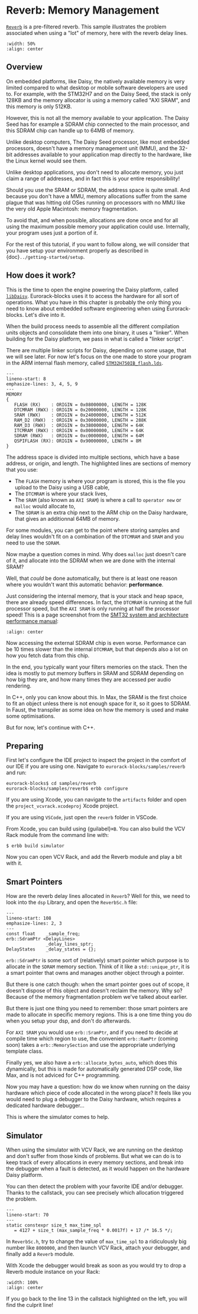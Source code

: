 # Reverb: Memory Management

[`Reverb`](https://github.com/ohmtech-rdi/eurorack-blocks/tree/main/samples/reverb) is
a pre-filtered reverb. This sample illustrates the problem associated when using a "lot" of
memory, here with the reverb delay lines.

```{image} reverb-photo.png
:width: 50%
:align: center
```


## Overview

On embedded platforms, like Daisy, the natively available memory is very limited
compared to what desktop or mobile software developers are used to.
For example, with the STM32H7 and on the Daisy Seed, the stack is only 128KB and
the memory allocator is using a memory called "AXI SRAM", and this memory is only 512KB.

However, this is not all the memory available to your application. The Daisy Seed has for
example a SDRAM chip connected to the main processor, and this SDRAM chip can handle
up to 64MB of memory.

Unlike desktop computers, The Daisy Seed processor, like most embedded processors,
doesn't have a memory management unit (MMU), and the 32-bit addresses available
to your application map directly to the hardware, like the Linux kernel would see them.

Unlike desktop applications, you don't need to allocate memory, you just claim a range
of addresses, and in fact this is your entire responsibility!

Should you use the SRAM or SDRAM, the address space is quite small. And because you
don't have a MMU, memory allocations suffer from the same plague that was hitting old OSes
running on processors with no MMU like the very old Apple Macintosh:
memory fragmentation.

To avoid that, and when possible, allocations are done once and for all using the maximum
possible memory your application could use. Internally, your program uses just a portion of it.

For the rest of this tutorial, if you want to follow along, we will consider that you have
setup your environment properly as described in {doc}`../getting-started/setup`.


## How does it work?

This is the time to open the engine powering the Daisy platform,
called [`libDaisy`](https://github.com/electro-smith/libDaisy). Eurorack-blocks uses it
to access the hardware for all sort of operations. What you have in this chapter is
probably the only thing you need to know about embedded software engineering
when using Eurorack-blocks. Let's dive into it.

When the build process needs to assemble all the different compilation units objects
and consolidate them into one binary, it uses a "linker". When building for the Daisy
platform, we pass in what is called a "linker script".

There are multiple linker scripts for Daisy, depending on some usage, that we will see later.
For now let's focus on the one made to store your program in the ARM internal flash
memory, called [`STM32H750IB_flash.lds`](https://github.com/electro-smith/libDaisy/blob/master/core/STM32H750IB_flash.lds).

```{code-block} text
---
lineno-start: 8
emphasize-lines: 3, 4, 5, 9
---
MEMORY
{
   FLASH (RX)    : ORIGIN = 0x08000000, LENGTH = 128K
   DTCMRAM (RWX) : ORIGIN = 0x20000000, LENGTH = 128K
   SRAM (RWX)    : ORIGIN = 0x24000000, LENGTH = 512K
   RAM_D2 (RWX)  : ORIGIN = 0x30000000, LENGTH = 288K
   RAM_D3 (RWX)  : ORIGIN = 0x38000000, LENGTH = 64K
   ITCMRAM (RWX) : ORIGIN = 0x00000000, LENGTH = 64K
   SDRAM (RWX)   : ORIGIN = 0xc0000000, LENGTH = 64M
   QSPIFLASH (RX): ORIGIN = 0x90000000, LENGTH = 8M
}
```

The address space is divided into multiple sections, which have a base address, or origin,
and length. The highlighted lines are sections of memory that you use:
- The `FLASH` memory is where your program is stored, this is the file you upload to the
   Daisy using a USB cable,
- The `DTCMRAM` is where your stack lives,
- The `SRAM` (also known as `AXI SRAM`) is where a call to `operator new` or `malloc`
   would allocate to,
- The `SDRAM` is an extra chip next to the ARM chip on the Daisy hardware, that gives an
   additionnal 64MB of memory.

For some modules, you can get to the point where storing samples and delay lines wouldn't
fit on a combination of the `DTCMRAM` and `SRAM` and you need to use the `SDRAM`.

Now maybe a question comes in mind. Why does `malloc` just doesn't care of it, and
allocate into the SDRAM when we are done with the internal SRAM?

Well, that _could_ be done automatically, but there is at least one reason where you wouldn't
want this automatic behavior: **performance**.

Just considering the internal memory, that is your stack and heap space, there are
already speed differences. In fact, the `DTCMRAM` is running at the full processor speed,
but the `AXI SRAM` is only running at half the processor speed! This is a page screenshot
from the [SMT32 system and architecture performance manual](https://www.st.com/resource/en/application_note/dm00306681-stm32h72x-stm32h73x-and-singlecore-stm32h74x75x-system-architecture-and-performance-stmicroelectronics.pdf):

```{image} reverb-ram-perf.png
:align: center
```

Now accessing the external SDRAM chip is even worse. Performance can be 10 times slower
than the internal `DTCMRAM`, but that depends also a lot on how you fetch data from this chip.

In the end, you typically want your filters memories on the stack. Then the idea is mostly
to put memory buffers in SRAM and SDRAM depending on how big they are, and how
many times they are accessed per audio rendering.

In C++, only you can know about this. In Max, the SRAM is the first choice to fit an object
unless there is not enough space for it, so it goes to SDRAM. In Faust, the transpiler as
some idea on how the memory is used and make some optimisations.

But for now, let's continue with C++.


## Preparing

First let's configure the IDE project to inspect the project in the comfort of our IDE if you
are using one. Navigate to `eurorack-blocks/samples/reverb` and run:

```shell-session
eurorack-blocks$ cd samples/reverb
eurorack-blocks/samples/reverb$ erbb configure
```

If you are using Xcode, you can navigate to the `artifacts` folder and open the
`project_vcvrack.xcodeproj` Xcode project.

If you are using `VSCode`, just open the `reverb` folder in VSCode.

From Xcode, you can build using {guilabel}`⌘B`.
You can also build the VCV Rack module from the command line with:

```shell-session
$ erbb build simulator
```

Now you can open VCV Rack, and add the Reverb module and play a bit with it.


## Smart Pointers

How are the reverb delay lines allocated in `Reverb`? Well for this, we need to look
into the `dsp` Library, and open the `ReverbSc.h` file:

```{code-block} cpp
---
lineno-start: 108
emphasize-lines: 2, 3
---
const float    _sample_freq;
erb::SdramPtr <DelayLines>
               _delay_lines_sptr;
DelayStates    _delay_states = {};
```

`erb::SdramPtr` is some sort of (relatively) smart pointer which purpose is to allocate in
the `SDRAM` memory section. Think of it like a `std::unique_ptr`, it is a smart pointer that
owns and manages another object through a pointer.

But there is one catch though: when the smart pointer goes out of scope, it doesn't dispose
of this object and doesn't reclaim the memory.
Why so? Because of the memory fragmentation problem we've talked about earlier.

But there is just one thing you need to remember: those smart pointers are made to allocate
in specific memory regions. This is a one time thing you do when you setup your dsp, and
don't do afterwards.

For `AXI SRAM` you would use `erb::SramPtr`,
and if you need to decide at compile time which region to use,
the convenient `erb::RamPtr` (coming soon) takes a `erb::MemorySection` and use
the appropriate underlying template class.

Finally yes, we also have a `erb::allocate_bytes_auto`, which does this dynamically,
but this is made for automatically generated DSP code, like Max, and is not adviced for C++
programming.

Now you may have a question: how do we know when running on the daisy hardware which
piece of code allocated in the wrong place?
It feels like you would need to plug a debugger to the Daisy hardware, which requires
a dedicated hardware debugger...

This is where the simulator comes to help.


## Simulator

When using the simulator with VCV Rack, we are running on the desktop and don't suffer
from those kinds of problems. But what we can do is to keep track of every allocations in
every memory sections, and break into the debugger when a fault is detected, as it would
happen on the hardware Daisy platform.

You can then detect the problem with your favorite IDE and/or debugger. Thanks to
the callstack, you can see precisely which allocation triggered the problem.

```{code-block} cpp
---
lineno-start: 70
---
static constexpr size_t max_time_spl
   = 4127 + size_t (max_sample_freq * 0.0017f) + 17 /* 16.5 */;
```

In `ReverbSc.h`, try to change the value of `max_time_spl` to a ridiculously big number like `8000000`,
and then launch VCV Rack, attach your debugger, and finally add a `Reverb` module.

With Xcode the debugger would break as soon as you would try to drop a Reverb module instance
on your Rack:

```{image} reverb-sdram-check.png
:width: 100%
:align: center
```

If you go back to the line 13 in the callstack highlighted on the left, you will find the culprit line! 
